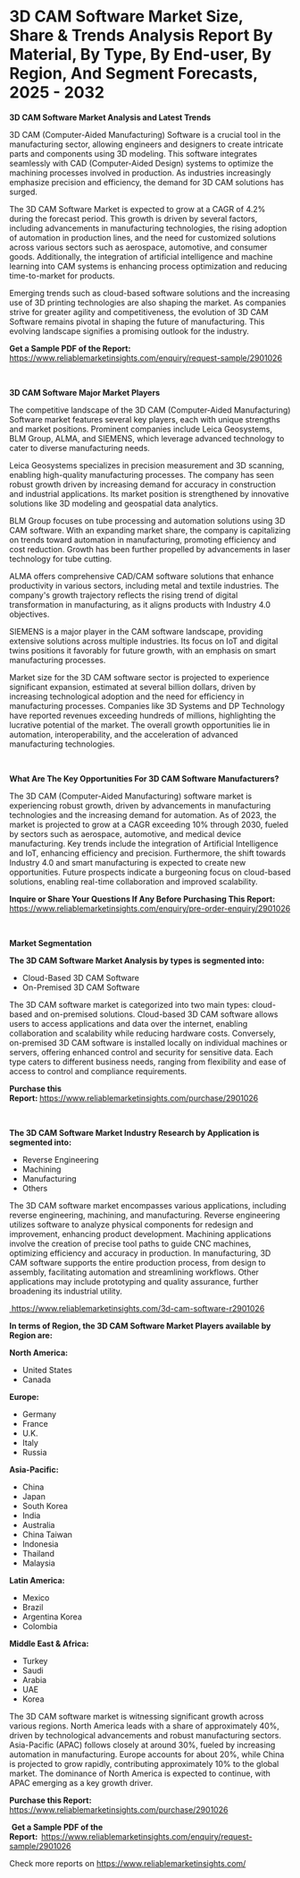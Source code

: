<p><h1>3D CAM Software Market Size, Share & Trends Analysis Report By Material, By Type, By End-user, By Region, And Segment Forecasts, 2025 - 2032</h1></p><p><strong>3D CAM Software Market Analysis and Latest Trends</strong></p>
<p><p>3D CAM (Computer-Aided Manufacturing) Software is a crucial tool in the manufacturing sector, allowing engineers and designers to create intricate parts and components using 3D modeling. This software integrates seamlessly with CAD (Computer-Aided Design) systems to optimize the machining processes involved in production. As industries increasingly emphasize precision and efficiency, the demand for 3D CAM solutions has surged.</p><p>The 3D CAM Software Market is expected to grow at a CAGR of 4.2% during the forecast period. This growth is driven by several factors, including advancements in manufacturing technologies, the rising adoption of automation in production lines, and the need for customized solutions across various sectors such as aerospace, automotive, and consumer goods. Additionally, the integration of artificial intelligence and machine learning into CAM systems is enhancing process optimization and reducing time-to-market for products. </p><p>Emerging trends such as cloud-based software solutions and the increasing use of 3D printing technologies are also shaping the market. As companies strive for greater agility and competitiveness, the evolution of 3D CAM Software remains pivotal in shaping the future of manufacturing. This evolving landscape signifies a promising outlook for the industry.</p></p>
<p><strong>Get a Sample PDF of the Report:&nbsp;</strong> <a href="https://www.reliablemarketinsights.com/enquiry/request-sample/2901026?utm_campaign=3017&utm_medium=2&utm_source=Github&utm_content=ia&utm_term=16032025&utm_id=3d-cam-software">https://www.reliablemarketinsights.com/enquiry/request-sample/2901026</a></p>
<p>&nbsp;</p>
<p><strong>3D CAM Software Major Market Players</strong></p>
<p><p>The competitive landscape of the 3D CAM (Computer-Aided Manufacturing) Software market features several key players, each with unique strengths and market positions. Prominent companies include Leica Geosystems, BLM Group, ALMA, and SIEMENS, which leverage advanced technology to cater to diverse manufacturing needs.</p><p>Leica Geosystems specializes in precision measurement and 3D scanning, enabling high-quality manufacturing processes. The company has seen robust growth driven by increasing demand for accuracy in construction and industrial applications. Its market position is strengthened by innovative solutions like 3D modeling and geospatial data analytics.</p><p>BLM Group focuses on tube processing and automation solutions using 3D CAM software. With an expanding market share, the company is capitalizing on trends toward automation in manufacturing, promoting efficiency and cost reduction. Growth has been further propelled by advancements in laser technology for tube cutting.</p><p>ALMA offers comprehensive CAD/CAM software solutions that enhance productivity in various sectors, including metal and textile industries. The company's growth trajectory reflects the rising trend of digital transformation in manufacturing, as it aligns products with Industry 4.0 objectives.</p><p>SIEMENS is a major player in the CAM software landscape, providing extensive solutions across multiple industries. Its focus on IoT and digital twins positions it favorably for future growth, with an emphasis on smart manufacturing processes. </p><p>Market size for the 3D CAM software sector is projected to experience significant expansion, estimated at several billion dollars, driven by increasing technological adoption and the need for efficiency in manufacturing processes. Companies like 3D Systems and DP Technology have reported revenues exceeding hundreds of millions, highlighting the lucrative potential of the market. The overall growth opportunities lie in automation, interoperability, and the acceleration of advanced manufacturing technologies.</p></p>
<p>&nbsp;</p>
<p><strong>What Are The Key Opportunities For 3D CAM Software Manufacturers?</strong></p>
<p><p>The 3D CAM (Computer-Aided Manufacturing) software market is experiencing robust growth, driven by advancements in manufacturing technologies and the increasing demand for automation. As of 2023, the market is projected to grow at a CAGR exceeding 10% through 2030, fueled by sectors such as aerospace, automotive, and medical device manufacturing. Key trends include the integration of Artificial Intelligence and IoT, enhancing efficiency and precision. Furthermore, the shift towards Industry 4.0 and smart manufacturing is expected to create new opportunities. Future prospects indicate a burgeoning focus on cloud-based solutions, enabling real-time collaboration and improved scalability.</p></p>
<p><strong>Inquire or Share Your Questions If Any Before Purchasing This Report:</strong> <a href="https://www.reliablemarketinsights.com/enquiry/pre-order-enquiry/2901026?utm_campaign=3017&utm_medium=2&utm_source=Github&utm_content=ia&utm_term=16032025&utm_id=3d-cam-software">https://www.reliablemarketinsights.com/enquiry/pre-order-enquiry/2901026</a></p>
<p>&nbsp;</p>
<p><strong>Market Segmentation</strong></p>
<p><strong>The 3D CAM Software Market Analysis by types is segmented into:</strong></p>
<p><ul><li>Cloud-Based 3D CAM Software</li><li>On-Premised 3D CAM Software</li></ul></p>
<p><p>The 3D CAM software market is categorized into two main types: cloud-based and on-premised solutions. Cloud-based 3D CAM software allows users to access applications and data over the internet, enabling collaboration and scalability while reducing hardware costs. Conversely, on-premised 3D CAM software is installed locally on individual machines or servers, offering enhanced control and security for sensitive data. Each type caters to different business needs, ranging from flexibility and ease of access to control and compliance requirements.</p></p>
<p><strong>Purchase this Report:&nbsp;</strong><a href="https://www.reliablemarketinsights.com/purchase/2901026?utm_campaign=3017&utm_medium=2&utm_source=Github&utm_content=ia&utm_term=16032025&utm_id=3d-cam-software">https://www.reliablemarketinsights.com/purchase/2901026</a></p>
<p>&nbsp;</p>
<p><strong>The 3D CAM Software Market Industry Research by Application is segmented into:</strong></p>
<p><ul><li>Reverse Engineering</li><li>Machining</li><li>Manufacturing</li><li>Others</li></ul></p>
<p><p>The 3D CAM software market encompasses various applications, including reverse engineering, machining, and manufacturing. Reverse engineering utilizes software to analyze physical components for redesign and improvement, enhancing product development. Machining applications involve the creation of precise tool paths to guide CNC machines, optimizing efficiency and accuracy in production. In manufacturing, 3D CAM software supports the entire production process, from design to assembly, facilitating automation and streamlining workflows. Other applications may include prototyping and quality assurance, further broadening its industrial utility.</p></p>
<p><a href="https://www.reliablemarketinsights.com/3d-cam-software-r2901026?utm_campaign=3017&utm_medium=2&utm_source=Github&utm_content=ia&utm_term=16032025&utm_id=3d-cam-software">&nbsp;https://www.reliablemarketinsights.com/3d-cam-software-r2901026</a></p>
<p><strong>In terms of Region, the 3D CAM Software Market Players available by Region are:</strong></p>
<p>
    <p> <strong> North America: </strong>
        <ul>
            <li>United States</li>
            <li>Canada</li>
        </ul>
        </p> 
    <p> <strong> Europe: </strong>
        <ul>
            <li>Germany</li>
            <li>France</li>
            <li>U.K.</li>
            <li>Italy</li>
            <li>Russia</li>
        </ul>
        </p> 
    <p> <strong> Asia-Pacific: </strong>
        <ul>
            <li>China</li>
            <li>Japan</li>
            <li>South Korea</li>
            <li>India</li>
            <li>Australia</li>
            <li>China Taiwan</li>
            <li>Indonesia</li>
            <li>Thailand</li>
            <li>Malaysia</li>
        </ul>
        </p> 
    <p> <strong> Latin America: </strong>
        <ul>
            <li>Mexico</li>
            <li>Brazil</li>
            <li>Argentina Korea</li>
            <li>Colombia</li>
        </ul>
        </p> 
    <p> <strong> Middle East & Africa: </strong>
        <ul>
            <li>Turkey</li>
            <li>Saudi</li>
            <li>Arabia</li>
            <li>UAE</li>
            <li>Korea</li>
        </ul>
    </p>
    </p>
<p><p>The 3D CAM software market is witnessing significant growth across various regions. North America leads with a share of approximately 40%, driven by technological advancements and robust manufacturing sectors. Asia-Pacific (APAC) follows closely at around 30%, fueled by increasing automation in manufacturing. Europe accounts for about 20%, while China is projected to grow rapidly, contributing approximately 10% to the global market. The dominance of North America is expected to continue, with APAC emerging as a key growth driver.</p></p>
<p><strong>Purchase this Report: </strong><a href="https://www.reliablemarketinsights.com/purchase/2901026?utm_campaign=3017&utm_medium=2&utm_source=Github&utm_content=ia&utm_term=16032025&utm_id=3d-cam-software">https://www.reliablemarketinsights.com/purchase/2901026</a></p>
<p>&nbsp;<strong>Get a Sample PDF of the Report:&nbsp;&nbsp;</strong><a href="https://www.reliablemarketinsights.com/enquiry/request-sample/2901026?utm_campaign=3017&utm_medium=2&utm_source=Github&utm_content=ia&utm_term=16032025&utm_id=3d-cam-software">https://www.reliablemarketinsights.com/enquiry/request-sample/2901026</a></p>
<p><strong></strong></p>
<p>Check more reports on <a href="https://www.reliablemarketinsights.com/?utm_campaign=3017&utm_medium=2&utm_source=Github&utm_content=ia&utm_term=16032025&utm_id=3d-cam-software">https://www.reliablemarketinsights.com/</a></p>
